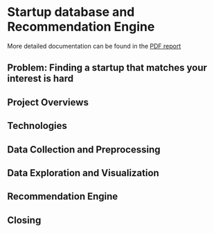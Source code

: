 # Startup database and Recommendation Engine

More detailed documentation can be found in the [PDF report](https://github.com/K-AlfredIwasaki/job_hunting_made_easy/blob/master/startup_db_recommendation.pdf)

## Problem: Finding a startup that matches your interest is hard

## Project Overviews

## Technologies

## Data Collection and Preprocessing

## Data Exploration and Visualization

## Recommendation Engine

## Closing
